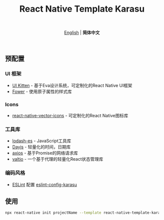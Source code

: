 <h1 align="center">React Native Template Karasu</h1>

<br>

<p align='center'>
    <a href="https://github.com/KarasuShin/react-native-template/blob/main/README.md">English</a> | <b>简体中文</b>
</p>

<br>

## 预配置

### UI 框架

- [UI Kitten](https://akveo.github.io/react-native-ui-kitten) - 基于Eva设计系统，可定制化的React Native UI框架
- [Fower](https://fower.vercel.app) - 使用原子属性的样式库

### Icons

- [react-native-vector-icons](https://github.com/oblador/react-native-vector-icons) - 可定制化的React Native图标库

### 工具库

- [lodash-es](https://github.com/lodash/lodash) - JavaScript工具库
- [Dayjs](https://github.com/iamkun/dayjs) - 轻量化的时间，日期库
- [axios](https://github.com/axios/axios) - 基于Promise的网络请求库
- [valtio](https://github.com/pmndrs/valtio) - 一个基于代理的轻量化React状态管理库

### 编码风格

- [ESLint](https://eslint.org/) 配置 [eslint-config-karasu](https://github.com/KarasuShin/eslint-config-karasu)

## 使用

```bash
npx react-native init projectName --template react-native-template-karasu
```
